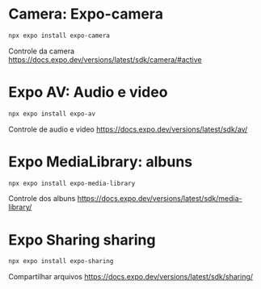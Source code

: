 # Camera: Expo-camera
```bash
npx expo install expo-camera
```

Controle da camera
https://docs.expo.dev/versions/latest/sdk/camera/#active

# Expo AV: Audio e video
```bash
npx expo install expo-av
```

Controle de audio e video
https://docs.expo.dev/versions/latest/sdk/av/

# Expo MediaLibrary: albuns

```bash
npx expo install expo-media-library
```
Controle dos albuns
https://docs.expo.dev/versions/latest/sdk/media-library/
# Expo Sharing sharing
```bash
npx expo install expo-sharing
```
Compartilhar arquivos
https://docs.expo.dev/versions/latest/sdk/sharing/